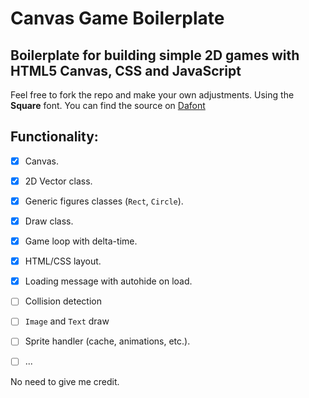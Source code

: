 # Canvas Game Boilerplate

## Boilerplate for building simple 2D games with HTML5 Canvas, CSS and JavaScript

Feel free to fork the repo and make your own adjustments.
Using the **Square** font. You can find the source on [Dafont](https://www.dafont.com/es/squarefont.font?text=1024)

## Functionality:

- [x] Canvas.
- [x] 2D Vector class.
- [x] Generic figures classes (`Rect`, `Circle`).
- [x] Draw class.
- [x] Game loop with delta-time.
- [x] HTML/CSS layout.
- [x] Loading message with autohide on load.
- [ ] Collision detection
- [ ] `Image` and `Text` draw
- [ ] Sprite handler (cache, animations, etc.).
- [ ] ...


No need to give me credit.